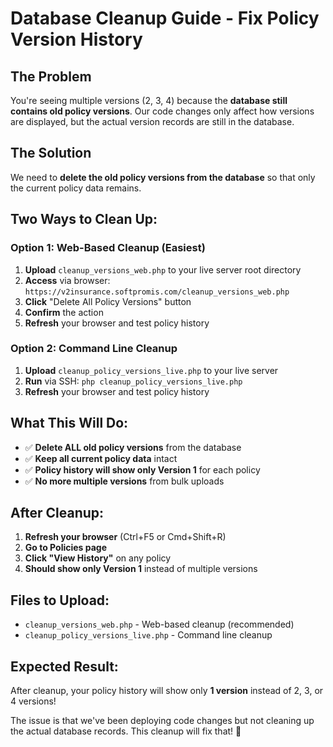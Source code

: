 # Database Cleanup Guide - Fix Policy Version History

## The Problem
You're seeing multiple versions (2, 3, 4) because the **database still contains old policy versions**. Our code changes only affect how versions are displayed, but the actual version records are still in the database.

## The Solution
We need to **delete the old policy versions from the database** so that only the current policy data remains.

## Two Ways to Clean Up:

### Option 1: Web-Based Cleanup (Easiest)
1. **Upload** `cleanup_versions_web.php` to your live server root directory
2. **Access** via browser: `https://v2insurance.softpromis.com/cleanup_versions_web.php`
3. **Click** "Delete All Policy Versions" button
4. **Confirm** the action
5. **Refresh** your browser and test policy history

### Option 2: Command Line Cleanup
1. **Upload** `cleanup_policy_versions_live.php` to your live server
2. **Run** via SSH: `php cleanup_policy_versions_live.php`
3. **Refresh** your browser and test policy history

## What This Will Do:
- ✅ **Delete ALL old policy versions** from the database
- ✅ **Keep all current policy data** intact
- ✅ **Policy history will show only Version 1** for each policy
- ✅ **No more multiple versions** from bulk uploads

## After Cleanup:
1. **Refresh your browser** (Ctrl+F5 or Cmd+Shift+R)
2. **Go to Policies page**
3. **Click "View History"** on any policy
4. **Should show only Version 1** instead of multiple versions

## Files to Upload:
- `cleanup_versions_web.php` - Web-based cleanup (recommended)
- `cleanup_policy_versions_live.php` - Command line cleanup

## Expected Result:
After cleanup, your policy history will show only **1 version** instead of 2, 3, or 4 versions!

The issue is that we've been deploying code changes but not cleaning up the actual database records. This cleanup will fix that! 🚀
